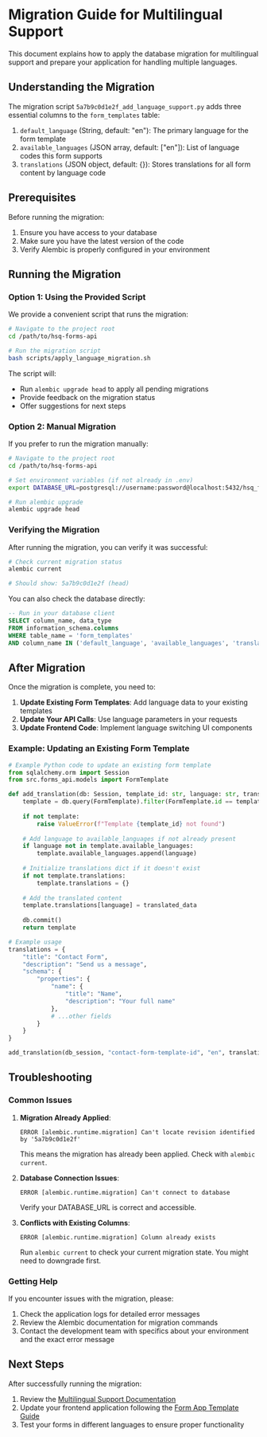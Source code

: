 # Migration Guide for Multilingual Support

This document explains how to apply the database migration for multilingual support and prepare your application for handling multiple languages.

## Understanding the Migration

The migration script `5a7b9c0d1e2f_add_language_support.py` adds three essential columns to the `form_templates` table:

1. `default_language` (String, default: "en"): The primary language for the form template
2. `available_languages` (JSON array, default: ["en"]): List of language codes this form supports
3. `translations` (JSON object, default: {}): Stores translations for all form content by language code

## Prerequisites

Before running the migration:

1. Ensure you have access to your database
2. Make sure you have the latest version of the code
3. Verify Alembic is properly configured in your environment

## Running the Migration

### Option 1: Using the Provided Script

We provide a convenient script that runs the migration:

```bash
# Navigate to the project root
cd /path/to/hsq-forms-api

# Run the migration script
bash scripts/apply_language_migration.sh
```

The script will:
- Run `alembic upgrade head` to apply all pending migrations
- Provide feedback on the migration status
- Offer suggestions for next steps

### Option 2: Manual Migration

If you prefer to run the migration manually:

```bash
# Navigate to the project root
cd /path/to/hsq-forms-api

# Set environment variables (if not already in .env)
export DATABASE_URL=postgresql://username:password@localhost:5432/hsq_forms_db

# Run alembic upgrade
alembic upgrade head
```

### Verifying the Migration

After running the migration, you can verify it was successful:

```bash
# Check current migration status
alembic current

# Should show: 5a7b9c0d1e2f (head)
```

You can also check the database directly:

```sql
-- Run in your database client
SELECT column_name, data_type 
FROM information_schema.columns 
WHERE table_name = 'form_templates' 
AND column_name IN ('default_language', 'available_languages', 'translations');
```

## After Migration

Once the migration is complete, you need to:

1. **Update Existing Form Templates**: Add language data to your existing templates
2. **Update Your API Calls**: Use language parameters in your requests
3. **Update Frontend Code**: Implement language switching UI components

### Example: Updating an Existing Form Template

```python
# Example Python code to update an existing form template
from sqlalchemy.orm import Session
from src.forms_api.models import FormTemplate

def add_translation(db: Session, template_id: str, language: str, translated_data: dict):
    template = db.query(FormTemplate).filter(FormTemplate.id == template_id).first()
    
    if not template:
        raise ValueError(f"Template {template_id} not found")
    
    # Add language to available_languages if not already present
    if language not in template.available_languages:
        template.available_languages.append(language)
    
    # Initialize translations dict if it doesn't exist
    if not template.translations:
        template.translations = {}
    
    # Add the translated content
    template.translations[language] = translated_data
    
    db.commit()
    return template

# Example usage
translations = {
    "title": "Contact Form",
    "description": "Send us a message",
    "schema": {
        "properties": {
            "name": {
                "title": "Name",
                "description": "Your full name"
            },
            # ...other fields
        }
    }
}

add_translation(db_session, "contact-form-template-id", "en", translations)
```

## Troubleshooting

### Common Issues

1. **Migration Already Applied**: 
   ```
   ERROR [alembic.runtime.migration] Can't locate revision identified by '5a7b9c0d1e2f'
   ```
   
   This means the migration has already been applied. Check with `alembic current`.

2. **Database Connection Issues**:
   ```
   ERROR [alembic.runtime.migration] Can't connect to database
   ```
   
   Verify your DATABASE_URL is correct and accessible.

3. **Conflicts with Existing Columns**:
   ```
   ERROR [alembic.runtime.migration] Column already exists
   ```
   
   Run `alembic current` to check your current migration state. You might need to downgrade first.

### Getting Help

If you encounter issues with the migration, please:

1. Check the application logs for detailed error messages
2. Review the Alembic documentation for migration commands
3. Contact the development team with specifics about your environment and the exact error message

## Next Steps

After successfully running the migration:

1. Review the [Multilingual Support Documentation](/docs/MULTILINGUAL_SUPPORT.md)
2. Update your frontend application following the [Form App Template Guide](/templates/form-app-template/GETTING_STARTED.md)
3. Test your forms in different languages to ensure proper functionality
